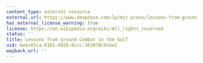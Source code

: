 ```yaml
---
content_type: external-resource
external_url: https://www.deepdyve.com/lp/mit-press/lessons-from-ground-combat-in-the-gulf-the-impact-of-training-and-jcOYw00V3P
has_external_license_warning: true
license: https://en.wikipedia.org/wiki/All_rights_reserved
status: ''
title: Lessons from Ground Combat in the Gulf
uid: beec65ca-81b5-4828-8ccc-3630f8c91ee1
wayback_url: ''
---
```

